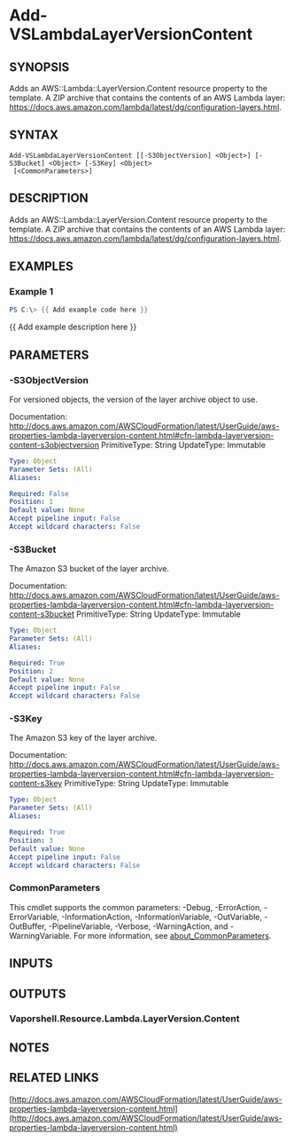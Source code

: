 # Add-VSLambdaLayerVersionContent

## SYNOPSIS
Adds an AWS::Lambda::LayerVersion.Content resource property to the template.
A ZIP archive that contains the contents of an AWS Lambda layer: https://docs.aws.amazon.com/lambda/latest/dg/configuration-layers.html.

## SYNTAX

```
Add-VSLambdaLayerVersionContent [[-S3ObjectVersion] <Object>] [-S3Bucket] <Object> [-S3Key] <Object>
 [<CommonParameters>]
```

## DESCRIPTION
Adds an AWS::Lambda::LayerVersion.Content resource property to the template.
A ZIP archive that contains the contents of an AWS Lambda layer: https://docs.aws.amazon.com/lambda/latest/dg/configuration-layers.html.

## EXAMPLES

### Example 1
```powershell
PS C:\> {{ Add example code here }}
```

{{ Add example description here }}

## PARAMETERS

### -S3ObjectVersion
For versioned objects, the version of the layer archive object to use.

Documentation: http://docs.aws.amazon.com/AWSCloudFormation/latest/UserGuide/aws-properties-lambda-layerversion-content.html#cfn-lambda-layerversion-content-s3objectversion
PrimitiveType: String
UpdateType: Immutable

```yaml
Type: Object
Parameter Sets: (All)
Aliases:

Required: False
Position: 1
Default value: None
Accept pipeline input: False
Accept wildcard characters: False
```

### -S3Bucket
The Amazon S3 bucket of the layer archive.

Documentation: http://docs.aws.amazon.com/AWSCloudFormation/latest/UserGuide/aws-properties-lambda-layerversion-content.html#cfn-lambda-layerversion-content-s3bucket
PrimitiveType: String
UpdateType: Immutable

```yaml
Type: Object
Parameter Sets: (All)
Aliases:

Required: True
Position: 2
Default value: None
Accept pipeline input: False
Accept wildcard characters: False
```

### -S3Key
The Amazon S3 key of the layer archive.

Documentation: http://docs.aws.amazon.com/AWSCloudFormation/latest/UserGuide/aws-properties-lambda-layerversion-content.html#cfn-lambda-layerversion-content-s3key
PrimitiveType: String
UpdateType: Immutable

```yaml
Type: Object
Parameter Sets: (All)
Aliases:

Required: True
Position: 3
Default value: None
Accept pipeline input: False
Accept wildcard characters: False
```

### CommonParameters
This cmdlet supports the common parameters: -Debug, -ErrorAction, -ErrorVariable, -InformationAction, -InformationVariable, -OutVariable, -OutBuffer, -PipelineVariable, -Verbose, -WarningAction, and -WarningVariable. For more information, see [about_CommonParameters](http://go.microsoft.com/fwlink/?LinkID=113216).

## INPUTS

## OUTPUTS

### Vaporshell.Resource.Lambda.LayerVersion.Content
## NOTES

## RELATED LINKS

[http://docs.aws.amazon.com/AWSCloudFormation/latest/UserGuide/aws-properties-lambda-layerversion-content.html](http://docs.aws.amazon.com/AWSCloudFormation/latest/UserGuide/aws-properties-lambda-layerversion-content.html)

